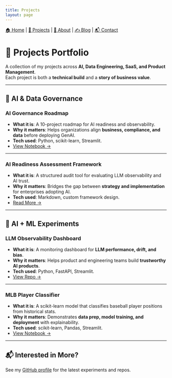 ```yaml
---
title: Projects
layout: page
---
```


[🏠 Home](index.md) | [📂 Projects](projects.md) | [👤 About](about.md) | [✍️ Blog](blog.md) | [📬 Contact](index.md#-get-in-touch)



# 🚀 Projects Portfolio

A collection of my projects across **AI, Data Engineering, SaaS, and Product Management**.  
Each project is both a **technical build** and a **story of business value**.

---

## 🔹 AI & Data Governance

### AI Governance Roadmap
- **What it is**: A 10-project roadmap for AI readiness and observability.  
- **Why it matters**: Helps organizations align **business, compliance, and data** before deploying GenAI.  
- **Tech used**: Python, scikit-learn, Streamlit.  
- [View Notebook →](../notebooks/ai-governance-roadmap.ipynb)

---

### AI Readiness Assessment Framework
- **What it is**: A structured audit tool for evaluating LLM observability and AI trust.  
- **Why it matters**: Bridges the gap between **strategy and implementation** for enterprises adopting AI.  
- **Tech used**: Markdown, custom framework design.  
- [Read More →](blog/ai-readiness-framework.md)


---

## 🔹 AI + ML Experiments

### LLM Observability Dashboard
- **What it is**: A monitoring dashboard for **LLM performance, drift, and bias**.  
- **Why it matters**: Helps product and engineering teams build **trustworthy AI products**.  
- **Tech used**: Python, FastAPI, Streamlit.  
- [View Repo →](../src/llm-observability/)

---

### MLB Player Classifier
- **What it is**: A scikit-learn model that classifies baseball player positions from historical stats.  
- **Why it matters**: Demonstrates **data prep, model training, and deployment** with explainability.  
- **Tech used**: scikit-learn, Pandas, Streamlit.  
- [View Notebook →](../notebooks/mlb-player-classifier.ipynb)

---

## 📬 Interested in More?
See my [GitHub profile](https://github.com/yourusername) for the latest experiments and repos.  

